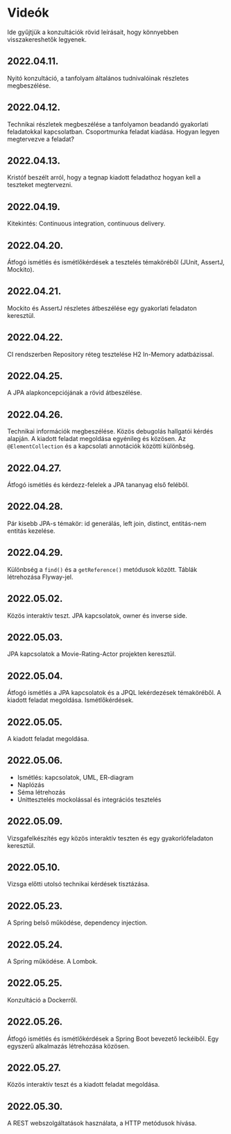 # Videók

Ide gyűjtjük a konzultációk rövid leírásait, hogy könnyebben visszakereshetők legyenek.

## 2022.04.11.

Nyitó konzultáció, a tanfolyam általános tudnivalóinak részletes megbeszélése.

## 2022.04.12.

Technikai részletek megbeszélése a tanfolyamon beadandó gyakorlati feladatokkal kapcsolatban. Csoportmunka feladat kiadása. Hogyan legyen megtervezve a feladat?

## 2022.04.13.

Kristóf beszélt arról, hogy a tegnap kiadott feladathoz hogyan kell a teszteket megtervezni.

## 2022.04.19.

Kitekintés: Continuous integration, continuous delivery.

## 2022.04.20.

Átfogó ismétlés és ismétlőkérdések a tesztelés témaköréből (JUnit, AssertJ, Mockito).

## 2022.04.21.

Mockito és AssertJ részletes átbeszélése egy gyakorlati feladaton keresztül. 

## 2022.04.22.

CI rendszerben Repository réteg tesztelése H2 In-Memory adatbázissal.

## 2022.04.25.

A JPA alapkoncepciójának a rövid átbeszélése.

## 2022.04.26.

Technikai információk megbeszélése. Közös debugolás hallgatói kérdés alapján. A kiadott feladat megoldása egyénileg és közösen. Az `@ElementCollection` és a kapcsolati annotációk közötti különbség.

## 2022.04.27.

Átfogó ismétlés és kérdezz-felelek a JPA tananyag első feléből.

## 2022.04.28.

Pár kisebb JPA-s témakör: id generálás, left join, distinct, entitás-nem entitás kezelése.

## 2022.04.29.

Különbség a `find()` és a `getReference()` metódusok között. Táblák létrehozása Flyway-jel.

## 2022.05.02.

Közös interaktív teszt. JPA kapcsolatok, owner és inverse side.

## 2022.05.03.

JPA kapcsolatok a Movie-Rating-Actor projekten keresztül.

## 2022.05.04.

Átfogó ismétlés a JPA kapcsolatok és a JPQL lekérdezések témaköréből. A kiadott feladat megoldása. Ismétlőkérdések.

## 2022.05.05.

A kiadott feladat megoldása.

## 2022.05.06.

* Ismétlés: kapcsolatok, UML, ER-diagram
* Naplózás
* Séma létrehozás
* Unittesztelés mockolással és integrációs tesztelés

## 2022.05.09.

Vizsgafelkészítés egy közös interaktív teszten és egy gyakorlófeladaton keresztül.

## 2022.05.10.

Vizsga előtti utolsó technikai kérdések tisztázása.

## 2022.05.23.

A Spring belső működése, dependency injection.

## 2022.05.24.

A Spring működése. A Lombok.

## 2022.05.25.

Konzultáció a Dockerről.

## 2022.05.26.

Átfogó ismétlés és ismétlőkérdések a Spring Boot bevezető leckéiből. Egy egyszerű alkalmazás létrehozása közösen.

## 2022.05.27.

Közös interaktív teszt és a kiadott feladat megoldása.

## 2022.05.30.

A REST webszolgáltatások használata, a HTTP metódusok hívása.
